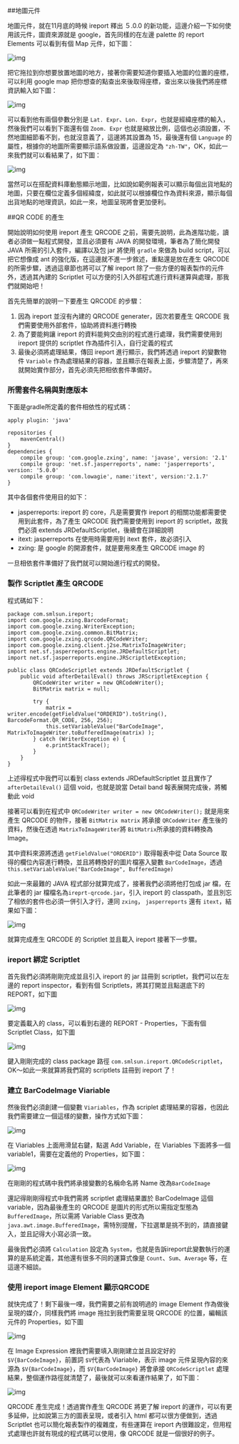 

##地圖元件

地圖元件，就在11月底的時候 ireport 釋出 ５.0.0 的新功能，這邊介紹一下如何使用該元件，圖資來源就是 google，首先同樣的在左邊 palette 的 report Elements 可以看到有個 Map 元件，如下圖：

![img](part4/map_1.png)

把它拖拉到你想要放置地圖的地方，接著你需要知道你要插入地圖的位置的座標，可以利用 google map 把你想查的點查出來後取得座標，查出來以後我們將座標資訊輸入如下圖：

![img](part4/map_2.png)

可以看到他有兩個參數分別是 ``Lat. Expr``、``Lon. Expr``，也就是經緯座標的輸入，然後我們可以看到下面還有個 ``Zoom. Expr`` 也就是縮放比例，這個也必須設置，不然地圖細節看不到，也就沒意義了，這邊將其設置為 15，最後還有個 ``Language`` 的屬性，根據你的地圖所需要顯示語系做設置，這邊設定為 ``"zh-TW"``，OK，如此一來我們就可以看結果了，如下圖： 


![img](part4/map_3.png)

當然可以在搭配資料庫動態顯示地圖，比如說如範例報表可以顯示每個出貨地點的地圖，只要在欄位定義多個經緯度，如此就可以根據欄位作為資料來源，顯示每個出貨地點的地理資訊，如此一來，地圖呈現將會更加便利。



##QR CODE 的產生

開始說明如何使用 ireport 產生 QRCODE 之前，需要先說明，此為進階功能，讀者必須做一點程式開發，並且必須要有 JAVA 的開發環境，筆者為了簡化開發 JAVA 所需的引入套件，編譯以及包 jar 將使用 ``gradle`` 來做為 build script，可以把它想像成 ant 的強化版，在這邊就不進一步敘述，重點還是放在產生 QRCODE 的所需步驟，透過這章節也將可以了解 ireport 除了一些方便的報表製作的元件外，透過其內建的 Scriptlet 可以方便的引入外部程式進行資料運算與處理，那我們就開始吧！

首先先簡單的說明一下要產生 QRCODE 的步驟：

1. 因為 ireport 並沒有內建的 QRCODE generater，因次若要產生 QRCODE 我們需要使用外部套件，協助將資料進行轉換
2. 為了要能夠讓 ireport 的資料能夠交由別的程式進行處理，我們需要使用到 ireport 提供的 scriptlet 作為插件引入，自行定義的程式
3. 最後必須將處理結果，傳回 ireport 進行顯示，我們將透過 ireport 的變數物件 ``Variable`` 作為處理結果的容器，並且顯示在報表上面，步驟清楚了，再來就開始實作部分，首先必須先把相依套件準備好。

### 所需套件名稱與對應版本

下面是gradle所定義的套件相依性的程式碼：

	apply plugin: 'java'

	repositories {
    	mavenCentral()
	}
	dependencies {
    	compile group: 'com.google.zxing', name: 'javase', version: '2.1'
    	compile group: 'net.sf.jasperreports', name: 'jasperreports', version: '5.0.0'
    	compile group: 'com.lowagie', name:'itext', version:'2.1.7'
	}

其中各個套件使用目的如下：

* jasperreports: ireport 的 core，凡是需要實作 ireport 的相關功能都需要使用到此套件，為了產生 QRCODE 我們需要使用到 ireport 的 scriptlet，故我們必須 extends JRDefaultScriptlet，後續會在詳細說明
* itext: jasperreports 在使用時需要用到 itext 套件，故必須引入
* zxing: 是 google 的開源套件，就是要用來產生 QRCODE image 的

一旦相依套件準備好了我們就可以開始進行程式的開發。

### 製作 Scriptlet 產生 QRCODE

程式碼如下：

	package com.smlsun.ireport;
	import com.google.zxing.BarcodeFormat;
	import com.google.zxing.WriterException;
	import com.google.zxing.common.BitMatrix;
	import com.google.zxing.qrcode.QRCodeWriter;
	import com.google.zxing.client.j2se.MatrixToImageWriter;
	import net.sf.jasperreports.engine.JRDefaultScriptlet;
	import net.sf.jasperreports.engine.JRScriptletException;

	public class QRCodeScriptlet extends JRDefaultScriptlet {
	    public void afterDetailEval() throws JRScriptletException {
	        QRCodeWriter writer = new QRCodeWriter();
	        BitMatrix matrix = null;

	        try {
	            matrix = writer.encode(getFieldValue("ORDERID").toString(), BarcodeFormat.QR_CODE, 256, 256);
	            this.setVariableValue("BarCodeImage", MatrixToImageWriter.toBufferedImage(matrix) );
	        } catch (WriterException e) {
	            e.printStackTrace();
	        }
	    }
	}
	
上述得程式中我們可以看到 class extends JRDefaultScriptlet 並且實作了 ``afterDetailEval()`` 這個 void，也就是說當 Detail band 報表展開完成後，將觸動此 void

接著可以看到在程式中 ``QRCodeWriter writer = new QRCodeWriter();`` 就是用來產生 QRCODE 的物件，接著 ``BitMatrix matrix`` 將承接 ``QRCodeWriter`` 產生後的資料，然後在透過 ``MatrixToImageWriter``將 ``BitMatrix``所承接的資料轉換為 Image。

其中資料來源將透過 ``getFieldValue("ORDERID")`` 取得報表中從 Data Source 取得的欄位內容進行轉換，並且將轉換好的圖片檔塞入變數 ``BarCodeImage``，透過 `` this.setVariableValue("BarCodeImage", BufferedImage)``

如此一來最難的 JAVA 程式部分就算完成了，接著我們必須將他打包成 jar 檔，在此筆者的 jar 檔檔名為``ireprt-qrcode.jar``，引入 ireport 的 classpath，並且別忘了相依的套件也必須一併引入才行，連同 ``zxing``， ``jasperreports`` 還有 ``itext``，結果如下圖：


![img](part4/qrcode_1.png)


就算完成產生 QRCODE 的 Scriptlet 並且載入 ireport 接著下一步驟。

### ireport 綁定 Scriptlet

首先我們必須將剛剛完成並且引入 ireport 的 jar 註冊到 scriptlet，我們可以在左邊的 report inspector，看到有個 Scriptlets，將其打開並且點選底下的 REPORT，如下圖

![img](part4/qrcode_2.png)

要定義載入的 class，可以看到右邊的 REPORT - Properties，下面有個 Scriptlet Class，如下圖

![img](part4/qrcode_3.png)

鍵入剛剛完成的 class package 路徑 ``com.smlsun.ireport.QRCodeScriptlet``，OK～如此一來就算將我們寫的 scriptlets 註冊到 ireport 了！

### 建立 BarCodeImage  Viariable 


然後我們必須創建一個變數 ``Viariables``，作為 scriplet 處理結果的容器，也因此我們需要建立一個這樣的變數，操作方式如下圖：

![img](part4/qrcode_4.png)

在 Viariables 上面用滑鼠右鍵，點選 Add Variable，在 Viariables 下面將多一個 variable1，需要在定義他的 Properties，如下圖：

![img](part4/qrcode_5.png)

在剛剛的程式碼中我們將承接變數的名稱命名將 Name 改為``BarCodeImage``

還記得剛剛得程式中我們需將 scriptlet 處理結果置於 BarCodeImage 這個 variable，因為最後產生的 QRCODE 是圖片的形式所以需指定型態為 ``BufferedImage``，所以需將 Variable Class 更改為 ``java.awt.image.BufferedImage``，需特別提醒，下拉選單是挑不到的，請直接鍵入，並且記得大小寫必須一致。

最後我們必須將 ``Calculation`` 設定為 ``System``，也就是告訴ireport此變數執行的運算的是系統定義，其他還有很多不同的運算式像是 ``Count``、``Sum``、``Average`` 等，在這邊不細談。

### 使用 ireport image Element 顯示QRCODE

就快完成了！剩下最後一哩，我們需要之前有說明過的 image Element 作為做後呈現的媒介，同樣我們將 image 拖拉到我們需要呈現 QRCODE 的位置，編輯該元件的 Properties，如下圖

![img](part4/qrcode_6.png)

在 Image Expression 裡我們需要填入剛剛建立並且設定好的 ``$V{BarCodeImage}``，前置詞 ``$V``代表為 Viariable，表示 image 元件呈現內容的來源為 ``$V{BarCodeImage}``，而 ``$V{BarCodeImage}`` 將會承接 ``QRCodeScriptlet`` 處理結果，整個運作路徑就清楚了，最後就可以來看運作結果了，如下圖：

![img](part4/qrcode_7.png)


QRCODE 產生完成！透過實作產生 QRCODE 將更了解 ireport 的運作，可以有更多延伸，比如說第三方的圖表呈現，或者引入 html 都可以很方便做到，透過 Scriptlet 也可以簡化報表製作的複雜度，有些運算在 ireport 內很難設定，但用程式處理也許就有現成的程式碼可以使用，像 QRCODE 就是一個很好的例子。



